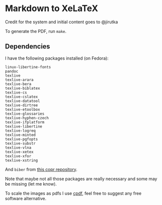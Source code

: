 Markdown to XeLaTeX
===================

Credit for the system and initial content goes to @jirutka

To generate the PDF, run `make`.


Dependencies
------------

I have the following packages installed (on Fedora):

    linux-libertine-fonts
    pandoc
    texlive
    texlive-arara
    texlive-bera
    texlive-biblatex
    texlive-cs
    texlive-cslatex
    texlive-datatool
    texlive-dirtree
    texlive-etoolbox
    texlive-glossaries
    texlive-hyphen-czech
    texlive-ifplatform
    texlive-libertine
    texlive-logreq
    texlive-minted
    texlive-pgfopts
    texlive-substr
    texlive-vlna
    texlive-xetex
    texlive-xfor
    texlive-xstring

And `biber` from [this copr repository](http://copr.fedoraproject.org/coprs/cbm/Biber/).

Note that maybe not all those packages are really necessary and some may be missing (let me know).

To scale the images as pdfs I use [cpdf](http://community.coherentpdf.com/), feel free to suggest any free software alternative.
